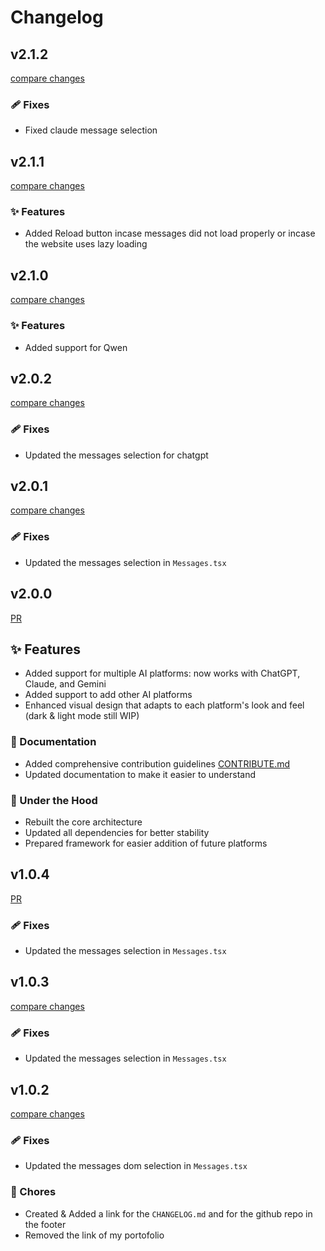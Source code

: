 # Changelog

## v2.1.2

[compare changes](https://github.com/COUSCOUSZ/BetterGPT/commit/)

### 🩹 Fixes

- Fixed claude message selection 

## v2.1.1

[compare changes](https://github.com/COUSCOUSZ/BetterGPT/commit/cfd13377440d615c268052b18924010c690fa2e2)

### ✨ Features

- Added Reload button incase messages did not load properly or incase the website uses lazy loading

## v2.1.0

[compare changes](https://github.com/COUSCOUSZ/BetterGPT/commit/18ce6c873857d695bd9950f92b3e74e0e4d02b08)

### ✨ Features

- Added support for Qwen

## v2.0.2

[compare changes](https://github.com/COUSCOUSZ/BetterGPT/commit/d375838bc06d77f9422731eb225896cb54ca0317)

### 🩹 Fixes

- Updated the messages selection for chatgpt

## v2.0.1

[compare changes](https://github.com/COUSCOUSZ/BetterGPT/commit/299583eec18ca06afd9be2498f68ec1b14970728)

### 🩹 Fixes

- Updated the messages selection in `Messages.tsx`

## v2.0.0

[PR](https://github.com/COUSCOUSZ/BetterGPT/pull/7)

## ✨ Features

- Added support for multiple AI platforms: now works with ChatGPT, Claude, and Gemini
- Added support to add other AI platforms
- Enhanced visual design that adapts to each platform's look and feel (dark & light mode still WIP)

### 📝 Documentation

- Added comprehensive contribution guidelines [CONTRIBUTE.md](CONTRIBUTE.md)
- Updated documentation to make it easier to understand

### 🔧 Under the Hood

- Rebuilt the core architecture
- Updated all dependencies for better stability
- Prepared framework for easier addition of future platforms

## v1.0.4

[PR](https://github.com/COUSCOUSZ/BetterGPT/pull/6)

### 🩹 Fixes

- Updated the messages selection in `Messages.tsx`

## v1.0.3

[compare changes](https://github.com/COUSCOUSZ/BetterGPT/commit/cdb26b71168795999bf1bd4ffae95df25e68f5eb)

### 🩹 Fixes

- Updated the messages selection in `Messages.tsx`

## v1.0.2

[compare changes](https://github.com/COUSCOUSZ/BetterGPT/commit/2cb0d7265f949fa4a65c8ad0c2ff45e5e0d6e4e5)

### 🩹 Fixes

- Updated the messages dom selection in `Messages.tsx`

### 🏡 Chores

- Created & Added a link for the `CHANGELOG.md` and for the github repo in the footer
- Removed the link of my portofolio
